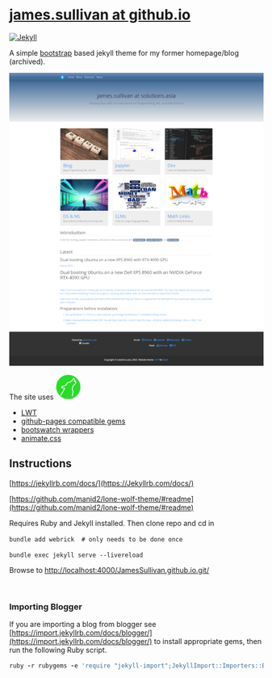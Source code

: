 # [james.sullivan at github.io](https://JamesSullivan.github.io)


[![Jekyll](https://img.shields.io/badge/jekyll-%3E%3D%203.8-blue.svg)](https://jekyllrb.com/)

A simple [bootstrap](https://getbootstrap.com/) based jekyll theme for my former homepage/blog (archived).

<img src="./assets/images/solutionsasia_jekyll.png" alt="screen shot"/>

The site uses
<img src="./assets/images/lwt-logo-wolf-v2.svg" alt="isolated" width="50"/>
- [LWT](https://github.com/manid2/lone-wolf-theme)
- [github-pages compatible gems](https://pages.github.com/versions/)
- [bootswatch wrappers](https://bootswatch.com/)
- [animate.css](https://daneden.github.io/animate.css/)

## Instructions

[https://jekyllrb.com/docs/](https://Jekyllrb.com/docs/)

[https://github.com/manid2/lone-wolf-theme/#readme](https://github.com/manid2/lone-wolf-theme/#readme)

Requires Ruby and Jekyll installed. Then clone repo and cd in

```bundle add webrick  # only needs to be done once```

```bundle exec jekyll serve --livereload```

Browse to [http://localhost:4000/JamesSullivan.github.io.git/](http://localhost:4000/JamesSullivan.github.io.git/)


<br>

### Importing Blogger

If you are importing a blog from blogger
see [https://import.jekyllrb.com/docs/blogger/](https://import.jekyllrb.com/docs/blogger/) to install appropriate gems, then run the following Ruby script.

```ruby
ruby -r rubygems -e 'require "jekyll-import";JekyllImport::Importers::Blogger.run({"source" => "blog-01-16-2023.xml","no-blogger-info" => false, "replace-internal-link" => true, "comments" => true })'
```
